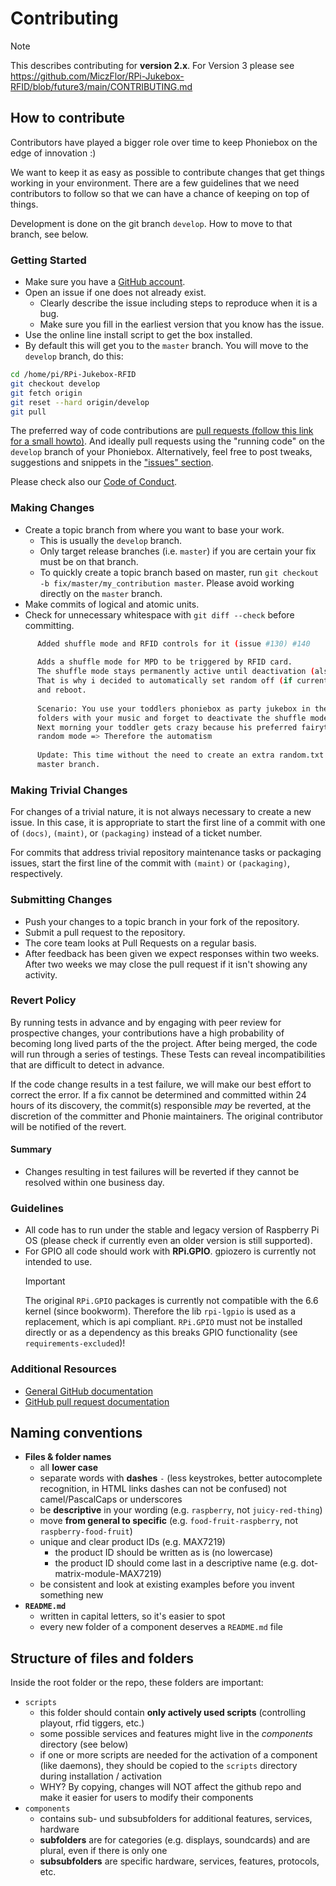 # Contributing

> [!NOTE]
> This describes contributing for **version 2.x**. For Version 3 please see <https://github.com/MiczFlor/RPi-Jukebox-RFID/blob/future3/main/CONTRIBUTING.md>

## How to contribute

Contributors have played a bigger role over time to keep Phoniebox on the edge of innovation :)

We want to keep it as easy as possible to contribute changes that get things working in your environment. There are a few guidelines that we need contributors to follow so that we can have a chance of keeping on top of things.

Development is done on the git branch `develop`. How to move to that branch, see below.

### Getting Started

* Make sure you have a [GitHub account](https://github.com/signup/free).
* Open an issue if one does not already exist.
  * Clearly describe the issue including steps to reproduce when it is a bug.
  * Make sure you fill in the earliest version that you know has the issue.
* Use the online line install script to get the box installed.
* By default this will get you to the `master` branch. You will move to the `develop` branch, do this:

~~~bash
cd /home/pi/RPi-Jukebox-RFID
git checkout develop
git fetch origin
git reset --hard origin/develop
git pull
~~~

The preferred way of code contributions are [pull requests (follow this link for a small howto)](https://www.digitalocean.com/community/tutorials/how-to-create-a-pull-request-on-github). And ideally pull requests using the "running code" on the `develop` branch of your Phoniebox. Alternatively, feel free to post tweaks, suggestions and snippets in the ["issues" section](https://github.com/MiczFlor/RPi-Jukebox-RFID/issues).

Please check also our [Code of Conduct](CODE_OF_CONDUCT.md).

### Making Changes

* Create a topic branch from where you want to base your work.
  * This is usually the `develop` branch.
  * Only target release branches (i.e. `master`) if you are certain your fix must be on that
    branch.
  * To quickly create a topic branch based on master, run `git checkout -b
    fix/master/my_contribution master`. Please avoid working directly on the
    `master` branch.
* Make commits of logical and atomic units.
* Check for unnecessary whitespace with `git diff --check` before committing.

~~~bash
      Added shuffle mode and RFID controls for it (issue #130) #140
      
      Adds a shuffle mode for MPD to be triggered by RFID card.
      The shuffle mode stays permanently active until deactivation (also after shutdown and reboot).
      That is why i decided to automatically set random off (if currently active) during shutdown 
      and reboot.
      
      Scenario: You use your toddlers phoniebox as party jukebox in the evening and shuffle over 
      folders with your music and forget to deactivate the shuffle mode.
      Next morning your toddler gets crazy because his preferred fairytale plays the chapters in 
      random mode => Therefore the automatism
      
      Update: This time without the need to create an extra random.txt file.and uptodate with the 
      master branch.
~~~

### Making Trivial Changes

For changes of a trivial nature, it is not always necessary to create a new issue.
In this case, it is appropriate to start the first line of a
commit with one of  `(docs)`, `(maint)`, or `(packaging)` instead of a ticket
number.

For commits that address trivial repository maintenance tasks or packaging
issues, start the first line of the commit with `(maint)` or `(packaging)`,
respectively.

### Submitting Changes

* Push your changes to a topic branch in your fork of the repository.
* Submit a pull request to the repository.
* The core team looks at Pull Requests on a regular basis.
* After feedback has been given we expect responses within two weeks. After two weeks we may close the pull request if it isn't showing any activity.

### Revert Policy

By running tests in advance and by engaging with peer review for prospective changes, your contributions have a high probability of becoming long lived parts of the the project. After being merged, the code will run through a series of testings. These Tests can reveal incompatibilities that are difficult to detect in advance.

If the code change results in a test failure, we will make our best effort to correct the error. If a fix cannot be determined and committed within 24 hours of its discovery, the commit(s) responsible *may* be reverted, at the discretion of the committer and Phonie maintainers. The original contributor will be notified of the revert.

#### Summary

* Changes resulting in test failures will be reverted if they cannot be resolved within one business day.

### Guidelines

* All code has to run under the stable and legacy version of Raspberry Pi OS (please check if currently even an older version is still supported).
* For GPIO all code should work with **RPi.GPIO**. gpiozero is currently not intended to use.
    > [!IMPORTANT]
    > The original `RPi.GPIO` packages is currently not compatible with the 6.6 kernel (since bookworm). Therefore the lib `rpi-lgpio` is used as a replacement, which is api compliant. `RPi.GPIO` must not be installed directly or as a dependency as this breaks GPIO functionality (see `requirements-excluded`)!

### Additional Resources

* [General GitHub documentation](https://help.github.com/)
* [GitHub pull request documentation](https://help.github.com/articles/creating-a-pull-request/)

## Naming conventions

* **Files & folder names**
  * all **lower case**
  * separate words with **dashes** `-` (less keystrokes, better autocomplete recognition, in HTML links dashes can not be confused) not camel/PascalCaps or underscores
  * be **descriptive** in your wording (e.g. `raspberry`, not `juicy-red-thing`)
  * move **from general to specific** (e.g. `food-fruit-raspberry`, not `raspberry-food-fruit`)
  * unique and clear product IDs (e.g. MAX7219)
    * the product ID should be written as is (no lowercase)
    * the product ID should come last in a descriptive name (e.g. dot-matrix-module-MAX7219)
  * be consistent and look at existing examples before you invent something new
* **`README.md`**
  * written in capital letters, so it's easier to spot
  * every new folder of a component deserves a `README.md` file

## Structure of files and folders

Inside the root folder or the repo, these folders are important:

* `scripts`
  * this folder should contain **only actively used scripts** (controlling playout, rfid tiggers, etc.)
  * some possible services and features might live in the *components* directory (see below)
  * if one or more scripts are needed for the activation of a component (like daemons), they should be copied to the `scripts` directory during installation / activation
  * WHY? By copying, changes will NOT affect the github repo and make it easier for users to modify their components
* `components`
  * contains sub- und subsubfolders for additional features, services, hardware
  * **subfolders** are for categories (e.g. displays, soundcards) and are plural, even if there is only one
  * **subsubfolders** are specific hardware, services, features, protocols, etc.
